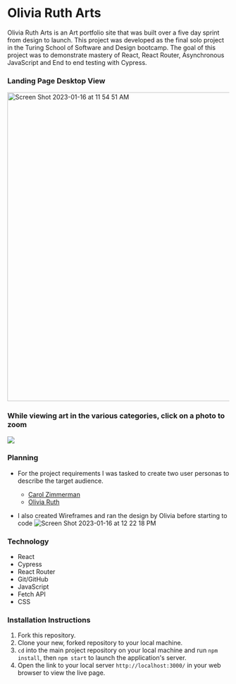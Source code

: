 # Olivia Ruth Arts 

Olivia Ruth Arts is an Art portfolio site that was built over a five day sprint from design to launch. This project was developed as the final solo project in the Turing School of Software and Design bootcamp. The goal of this project was to demonstrate mastery of React, React Router, Asynchronous JavaScript and End to end testing with Cypress. 

### Landing Page Desktop View
<img width="700" alt="Screen Shot 2023-01-16 at 11 54 51 AM" src="https://user-images.githubusercontent.com/108287127/212748767-ab0534b9-8753-4065-a64a-46f86736457e.png">

### While viewing art in the various categories, click on a photo to zoom
![](https://media.giphy.com/media/ZK8fcvu6NmM8SFYIUS/giphy.gif)

### Planning
- For the project requirements I was tasked to create two user personas to describe the target audience. 
  - [Carol Zimmerman](https://docs.google.com/document/d/1U9oHSIYzMSZbShBxVeiC4b0e9ca_j68a1dl2DZgOn_4/edit)
  - [Olivia Ruth](https://docs.google.com/document/d/1murcQj01NkpvLN343z6cuFWsUe7r86qkEn9WQKeulcM/edit)
 
 - I also created Wireframes and ran the design by Olivia before starting to code
  ![Screen Shot 2023-01-16 at 12 22 18 PM](https://user-images.githubusercontent.com/108287127/212752487-e262de1c-9524-40f6-b434-1a9d0ece2fe5.png)

### Technology
- React
- Cypress
- React Router
- Git/GitHub
- JavaScript
- Fetch API
- CSS

### Installation Instructions
1. Fork this repository.
2. Clone your new, forked repository to your local machine.
3. `cd` into the main project repository on your local machine and run `npm install`, then `npm start` to launch the application's server.
4. Open the link to your local server `http://localhost:3000/` in your web browser to view the live page.
